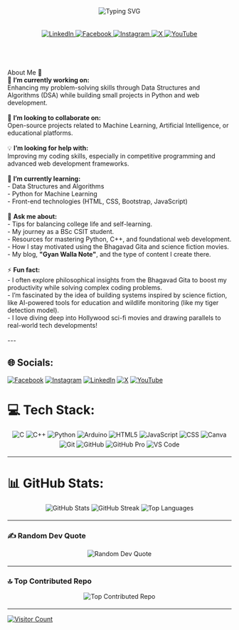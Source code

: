 <div align="center">
  <img src="https://readme-typing-svg.herokuapp.com?font=Fira+Code&size=30&pause=1000&color=66FF00&width=600&lines=Hello+World!+I'm+Madhav+Paudel;A+BSc.+CSIT+Student+techy+person;A+Machine+Learning+Enthusiast;Welcome+to+my+GitHub+Profile!;" alt="Typing SVG" />
</div>
<br/>

<br/>

<div align="center">
  <a href="https://www.linkedin.com/in/madhav-paudel-163644191/">
    <img src="https://img.shields.io/badge/LinkedIn-%230077B5.svg?logo=linkedin&logoColor=white" alt="LinkedIn" style="margin-bottom: 5px;" />
  </a>
  <a href="https://www.facebook.com/madhav.paudel.3152">
    <img src="https://img.shields.io/badge/Facebook-%231877F2.svg?logo=facebook&logoColor=white" alt="Facebook" style="margin-bottom: 5px;" />
  </a>
  <a href="https://www.instagram.com/___madhav__paudel/">
    <img src="https://img.shields.io/badge/Instagram-%23E4405F.svg?logo=instagram&logoColor=white" alt="Instagram" style="margin-bottom: 5px;" />
  </a>
  <a href="https://x.com/GYAN_WALLA">
    <img src="https://img.shields.io/badge/X-black.svg?logo=x&logoColor=white" alt="X" style="margin-bottom: 5px;" />
  </a>
  <a href="https://www.youtube.com/@GYAN_WALLA">
    <img src="https://img.shields.io/badge/YouTube-%23FF0000.svg?logo=youtube&logoColor=white" alt="YouTube" style="margin-bottom: 5px;" />
  </a>
</div>

<br/>


<br><br>   About Me 👋  <br>🔭 **I’m currently working on:**  <br>Enhancing my problem-solving skills through Data Structures and Algorithms (DSA) while building small projects in Python and web development.<br><br>🤝 **I’m looking to collaborate on:**  <br>Open-source projects related to Machine Learning, Artificial Intelligence, or educational platforms.<br><br>💡 **I’m looking for help with:**  <br>Improving my coding skills, especially in competitive programming and advanced web development frameworks.<br><br>🌱 **I’m currently learning:**  <br>- Data Structures and Algorithms  <br>- Python for Machine Learning  <br>- Front-end technologies (HTML, CSS, Bootstrap, JavaScript)  <br><br>💬 **Ask me about:**  <br>- Tips for balancing college life and self-learning.  <br>- My journey as a BSc CSIT student.  <br>- Resources for mastering Python, C++, and foundational web development.  <br>- How I stay motivated using the Bhagavad Gita and science fiction movies.  <br>- My blog, **"Gyan Walla Note"**, and the type of content I create there.  <br><br>⚡ **Fun fact:**  <br>- I often explore philosophical insights from the Bhagavad Gita to boost my productivity while solving complex coding problems.  <br>- I’m fascinated by the idea of building systems inspired by science fiction, like AI-powered tools for education and wildlife monitoring (like my tiger detection model).  <br>- I love diving deep into Hollywood sci-fi movies and drawing parallels to real-world tech developments!  <br><br>---<br>


## 🌐 Socials:
[![Facebook](https://img.shields.io/badge/Facebook-%231877F2.svg?logo=Facebook&logoColor=white)](https://www.facebook.com/madhav.paudel.3152) [![Instagram](https://img.shields.io/badge/Instagram-%23E4405F.svg?logo=Instagram&logoColor=white)](https://www.instagram.com/___madhav__paudel/) [![LinkedIn](https://img.shields.io/badge/LinkedIn-%230077B5.svg?logo=linkedin&logoColor=white)](https://www.linkedin.com/in/madhav-paudel-163644191/) [![X](https://img.shields.io/badge/X-black.svg?logo=X&logoColor=white)](https://x.com/GYAN_WALLA) [![YouTube](https://img.shields.io/badge/YouTube-%23FF0000.svg?logo=YouTube&logoColor=white)](https://www.youtube.com/@GYAN_WALLA) 

# 💻 Tech Stack:

<p align="center">
  <img src="https://img.shields.io/badge/c-%2300599C.svg?style=for-the-badge&logo=c&logoColor=white" alt="C" style="margin-bottom: 5px;" />
  <img src="https://img.shields.io/badge/c++-%2300599C.svg?style=for-the-badge&logo=c%2B%2B&logoColor=white" alt="C++" style="margin-bottom: 5px;" />
  <img src="https://img.shields.io/badge/python-3670A0?style=for-the-badge&logo=python&logoColor=ffdd54" alt="Python" style="margin-bottom: 5px;" />
  <img src="https://img.shields.io/badge/-Arduino-00979D?style=for-the-badge&logo=Arduino&logoColor=white" alt="Arduino" style="margin-bottom: 5px;" />
  <img src="https://img.shields.io/badge/html5-%23E34F26.svg?style=for-the-badge&logo=html5&logoColor=white" alt="HTML5" style="margin-bottom: 5px;" />
  <img src="https://img.shields.io/badge/JavaScript-%23F7DF1E.svg?style=for-the-badge&logo=javascript&logoColor=black" alt="JavaScript" style="margin-bottom: 5px;" />
  <img src="https://img.shields.io/badge/CSS-%231572B6.svg?style=for-the-badge&logo=css3&logoColor=white" alt="CSS" style="margin-bottom: 5px;" />
  <img src="https://img.shields.io/badge/Canva-%2300C4CC.svg?style=for-the-badge&logo=canva&logoColor=white" alt="Canva" style="margin-bottom: 5px;" />
  <img src="https://img.shields.io/badge/Git-%23F05033.svg?style=for-the-badge&logo=git&logoColor=white" alt="Git" style="margin-bottom: 5px;" />
  <img src="https://img.shields.io/badge/GitHub-%23121011.svg?style=for-the-badge&logo=github&logoColor=white" alt="GitHub" style="margin-bottom: 5px;" />
  <img src="https://img.shields.io/badge/GitHub%20Pro-%23563D7C.svg?style=for-the-badge&logo=github&logoColor=white" alt="GitHub Pro" style="margin-bottom: 5px;" />
  <img src="https://img.shields.io/badge/VS%20Code-%23007ACC.svg?style=for-the-badge&logo=visual-studio-code&logoColor=white" alt="VS Code" style="margin-bottom: 5px;" />
</p>

---


# 📊 GitHub Stats:
<p align="center">
  <img src="https://github-readme-stats.vercel.app/api?username=Madhav-Paudel&theme=dark&hide_border=false&include_all_commits=false&count_private=false" alt="GitHub Stats" style="margin-bottom: 5px;" />
  <img src="https://github-readme-streak-stats.herokuapp.com/?user=Madhav-Paudel&theme=dark&hide_border=false" alt="GitHub Streak" style="margin-bottom: 5px;" />
  <img src="https://github-readme-stats.vercel.app/api/top-langs/?username=Madhav-Paudel&theme=dark&hide_border=false&include_all_commits=false&count_private=false&layout=compact" alt="Top Languages" style="margin-bottom: 5px;" />
</p>

---

### ✍️ Random Dev Quote
<p align="center">
<img src="https://quotes-github-readme.vercel.app/api?type=horizontal&theme=light" alt="Random Dev Quote" style="margin-bottom: 5px;" />
</p>

---


### 🔝 Top Contributed Repo
<p align="center">
<img src="https://github-contributor-stats.vercel.app/api?username=Madhav-Paudel&limit=5&theme=dark&combine_all_yearly_contributions=true" alt="Top Contributed Repo" style="margin-bottom: 5px;" />
</p>


---
[![Visitor Count](https://visitor-badge.laobi.icu/badge?page_id=Madhav-Paudel)](https://github.com/Madhav-Paudel)
